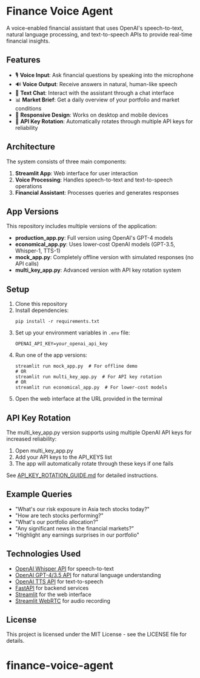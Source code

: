 # Finance Voice Agent

A voice-enabled financial assistant that uses OpenAI's speech-to-text, natural language processing, and text-to-speech APIs to provide real-time financial insights.

## Features

- 🎙️ **Voice Input**: Ask financial questions by speaking into the microphone
- 🔊 **Voice Output**: Receive answers in natural, human-like speech
- 💬 **Text Chat**: Interact with the assistant through a chat interface
- 📊 **Market Brief**: Get a daily overview of your portfolio and market conditions
- 📱 **Responsive Design**: Works on desktop and mobile devices
- 🔄 **API Key Rotation**: Automatically rotates through multiple API keys for reliability

## Architecture

The system consists of three main components:

1. **Streamlit App**: Web interface for user interaction
2. **Voice Processing**: Handles speech-to-text and text-to-speech operations
3. **Financial Assistant**: Processes queries and generates responses

## App Versions

This repository includes multiple versions of the application:

- **production_app.py**: Full version using OpenAI's GPT-4 models
- **economical_app.py**: Uses lower-cost OpenAI models (GPT-3.5, Whisper-1, TTS-1)
- **mock_app.py**: Completely offline version with simulated responses (no API calls)
- **multi_key_app.py**: Advanced version with API key rotation system

## Setup

1. Clone this repository
2. Install dependencies:
   ```
   pip install -r requirements.txt
   ```
3. Set up your environment variables in `.env` file:
   ```
   OPENAI_API_KEY=your_openai_api_key
   ```
4. Run one of the app versions:
   ```
   streamlit run mock_app.py  # For offline demo
   # OR
   streamlit run multi_key_app.py  # For API key rotation
   # OR
   streamlit run economical_app.py  # For lower-cost models
   ```
5. Open the web interface at the URL provided in the terminal

## API Key Rotation

The multi_key_app.py version supports using multiple OpenAI API keys for increased reliability:

1. Open multi_key_app.py
2. Add your API keys to the API_KEYS list
3. The app will automatically rotate through these keys if one fails

See [API_KEY_ROTATION_GUIDE.md](API_KEY_ROTATION_GUIDE.md) for detailed instructions.

## Example Queries

- "What's our risk exposure in Asia tech stocks today?"
- "How are tech stocks performing?"
- "What's our portfolio allocation?"
- "Any significant news in the financial markets?"
- "Highlight any earnings surprises in our portfolio"

## Technologies Used

- [OpenAI Whisper API](https://platform.openai.com/docs/api-reference/audio/createTranscription) for speech-to-text
- [OpenAI GPT-4/3.5 API](https://platform.openai.com/docs/models/gpt-4) for natural language understanding
- [OpenAI TTS API](https://platform.openai.com/docs/api-reference/audio/createSpeech) for text-to-speech
- [FastAPI](https://fastapi.tiangolo.com/) for backend services
- [Streamlit](https://streamlit.io/) for the web interface
- [Streamlit WebRTC](https://github.com/whitphx/streamlit-webrtc) for audio recording

## License

This project is licensed under the MIT License - see the LICENSE file for details.
# finance-voice-agent
